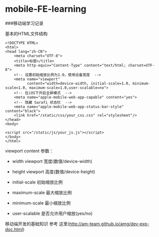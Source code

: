 # mobile-FE-learning
###移动端学习记录

基本的HTML文件结构

```
<!DOCTYPE HTML>
<html>
<head lang="zh-CN">
    <meta charset="UTF-8">
    <title>标题</title>
    <meta http-equiv="Content-Type" content="text/html; charset=UTF-8">
    <!-- 设置初始缩放比例为1.0，使用设备宽度  -->
    <meta name="viewport"
          content="width=device-width, initial-scale=1.0, minimum-scale=1.0, maximum-scale=1.0,user-scalable=no">
    <!-- 在iOS下开启全屏模式  -->
    <meta name="apple-mobile-web-app-capable" content="yes">
    <!-- 隐藏 Sarafi 状态栏  -->
    <meta name="apple-mobile-web-app-status-bar-style" content="black">
    <link href="/static/css/your_css.css" rel="stylesheet"/>
</head>
<body>

<script src="/static/js/your_js.js"></script>
</body>
</html>
```
viewport content 参数：

- width viewport 宽度(数值/device-width)

- height viewport 高度(数值/device-height)

- initial-scale 初始缩放比例

- maximum-scale 最大缩放比例

- minimum-scale 最小缩放比例

- user-scalable 是否允许用户缩放(yes/no)

移动端开发的基础知识 参考 这里(http://am-team.github.io/amg/dev-exp-doc.html)

